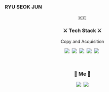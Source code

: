 ### RYU SEOK JUN


<p align="center">🇰🇷</p>

<h3 align="center">⚔️ Tech Stack ⚔️</h3>

<p align="center"> Copy and Acquisition </p>

<p align="center">
  <img src="https://img.shields.io/badge/C++-00599C?style=flat-square&logo=C%2B%2B&logoColor=white"/></a>&nbsp 
  <img src="https://img.shields.io/badge/C-A8B9CC?style=flat-square&logo=C&logoColor=white"/></a>&nbsp 
  <img src="https://img.shields.io/badge/Javascript-ffb13b?style=flat-square&logo=javascript&logoColor=white"/></a>&nbsp 
  <img src="https://img.shields.io/badge/css-1572B6?style=flat-square&logo=css3&logoColor=white"/></a>&nbsp 
  <img src="https://img.shields.io/badge/Python-3766AB?style=flat-square&logo=Python&logoColor=white"/></a>&nbsp 
</p>

<br>
<h3 align="center"> 🐧 Me 🐧 </h3>
<p align="center">
  <a href="https://www.instagram.com/woo0_hooo/"><img src="https://img.shields.io/badge/Instagram-E4405F?style=flat-square&logo=Instagram&logoColor=white&link=https://www.instagram.com/r.sjun/"/></a>&nbsp
  <a href="mailto:rsj0520@naver.com"><img src="https://img.shields.io/badge/Gmail-d14836?style=flat-square&logo=Gmail&logoColor=white&link=rsj0520@naver.com"/></a>
</p>
<br>
